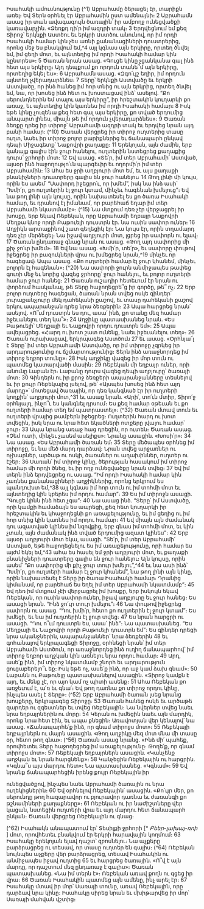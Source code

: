

Իսահակի ամուսնությունը
(^1) Աբրահամը ծերացել էր, տարիքն առել։ Եվ Տերն օրհնել էր Աբրահամին ըստ ամենայնի։ 2 Աբրահամն ասաց իր տան
ավագագույն ծառային՝ իր ամբողջ ունեցվածքի կառավարչին. «Ձեռքդ դի՛ր իմ ազդրի տակ։ 3 Երդվեցնում եմ քեզ Տիրոջ՝
երկնքի Աստծու եւ երկրի Աստծու անունով, որ իմ որդի Իսահակի համար կին չես առնի քանանացիների դուստրերից,
որոնց մեջ ես բնակվում եմ,^4 այլ կգնաս այն երկիրը, որտեղ ծնվել եմ, իմ ցեղի մոտ, եւ այնտեղից իմ որդի Իսահակի
համար կին կընտրես»։ 5 Ծառան նրան ասաց. «Գուցե կինը չցանկանա գալ ինձ հետ այս երկիրը։ Այդ դեպքում քո որդուն
տանե՞մ այն երկիրը, որտեղից եկել ես»։ 6 Աբրահամն ասաց. «Զգո՛ւյշ եղիր, իմ որդուն այնտեղ չվերադարձնես։ 7 Տերը՝
երկնքի Աստվածը եւ երկրի Աստվածը, որ ինձ հանեց իմ հոր տնից ու այն երկրից, որտեղ ծնվել եմ, նա, որ խոսեց ինձ
հետ ու խոստացավ ինձ՝ ասելով. “Քո սերունդներին եմ տալու այս երկիրը”, իր հրեշտակին կուղարկի քո առաջ, եւ
այնտեղից կին կառնես իմ որդի Իսահակի համար։ 8 Իսկ եթե կինը չուզենա քեզ հետ գալ այս երկիրը, քո տված երդումից
անպարտ լինես, միայն թե իմ որդուն չվերադարձնես»։ 9 Ծառան ձեռքը դրեց իր տիրոջ՝ Աբրահամի ազդրի տակ եւ երդվեց
նրան այդ բանի համար։
(^10) Ծառան վերցրեց իր տիրոջ ուղտերից տասը ուղտ, նաեւ իր տիրոջ բոլոր բարիքներից եւ ճանապարհ ընկավ դեպի
Միջագետք՝ Նաքովրի քաղաքը։ 11 Երեկոյան, այն ժամին, երբ կանայք գալիս էին ջուր հանելու, ուղտերին նստեցրեց
քաղաքից դուրս՝ ջրհորի մոտ։ 12 Եվ ասաց. «Տե՛ր, իմ տեր Աբրահամի՛ Աստված, այսօր ինձ հաջողությո՛ւն պարգեւիր եւ
ողորմի՛ր իմ տեր Աբրահամին։ 13 Ահա ես ջրի աղբյուրի մոտ եմ, եւ այս քաղաքի բնակիչների դուստրերը գալիս են ջուր
հանելու։ 14 Թող լինի մի կույս, որին ես ասեմ՝ “Սափորդ իջեցրո՛ւ, որ խմեմ”, իսկ նա ինձ ասի՝ “Խմի՛ր, քո ուղտերին էլ
ջուր կտամ, մինչեւ հագենան խմելուց”։ Եվ նա թող լինի այն կույսը, որին նախատեսել ես քո ծառա Իսահակի համար, եւ
դրանով էլ իմանամ, որ բարեհաճ եղար իմ տեր Աբրահամի նկատմամբ»։
(^15) Նա մտքում դեռ չէր վերջացրել իր խոսքը, երբ եկավ Ռեբեկան, որը Աբրահամի եղբայր Նաքովրի Մեղքա կնոջ որդի
Բաթուելի դուստրն էր. նա ուսին սափոր ուներ։ 16 Աղջիկն արտաքինով շատ գեղեցիկ էր։ Նա կույս էր, որին տղամարդ
դեռ չէր մերձեցել։ Նա իջավ աղբյուրի մոտ, լցրեց իր սափորն ու ելավ։ 17 Ծառան ընդառաջ գնաց նրան ու ասաց. «Թող
այդ սափորից մի քիչ ջո՛ւր խմեմ»։ 18 Եվ նա ասաց. «Խմի՛ր, տե՛ր», եւ սափորը փութով իջեցրեց իր բազուկների վրա ու
խմեցրեց նրան,^19 մինչեւ որ հագեցավ։ Ապա ասաց. «Քո ուղտերի համար էլ ջուր կհանեմ, մինչեւ բոլորն էլ հագենան»։
(^20) Նա սափորի ջուրն անմիջապես թափեց գուռի մեջ եւ նորից վազեց ջրհորը՝ ջուր հանելու, եւ բոլոր ուղտերի համար ջուր
հանեց։ 21 Ծառան ուշադիր հետեւում էր նրան ու փորձում հասկանալ, թե Տերը հաջողեցրե՞ց իր գործը, թե՞ ոչ։ 22 Երբ բոլոր
ուղտերը հագեցան, ծառան նրան տվեց ոսկե գինդեր՝ յուրաքանչյուրը մեկ դահեկանի քաշով, եւ տասը դահեկանի քաշով
երկու ապարանջան դրեց նրա ձեռքերին։ 23 Ապա հարցրեց նրան՝ ասելով. «Ո՞ւմ դուստրն ես դու, ասա՛ ինձ, քո տանը
մեզ համար իջեւանելու տեղ կա՞»։ 24 Աղջիկը պատասխանեց նրան. «Ես Բաթուելի՝ Մեղքայի եւ Նաքովրի որդու դուստրն
եմ»։ 25 Ապա ավելացրեց. «Հարդ ու խոտ շատ ունենք, նաեւ իջեւանելու տեղ»։ 26 Ծառան ուրախացավ, երկրպագեց
Աստծուն 27 եւ ասաց. «Օրհնյա՜լ է Տերը՝ իմ տեր Աբրահամի Աստվածը, որ իմ տիրոջը չզրկեց իր արդարությունից ու
ճշմարտությունից։ Տերն ինձ առաջնորդեց իմ տիրոջ եղբոր տունը»։ 28 Իսկ աղջիկը վազեց իր մոր տուն ու պատմեց
կատարվածի մասին։ 29 Ռեբեկան մի եղբայր ուներ, որի անունը Լաբան էր։ Լաբանը դուրս վազեց դեպի աղբյուրը՝
ծառայի մոտ։ 30 Գինդերն ու իր քրոջ ձեռքերի ապարանջանները տեսնելով եւ իր քույր Ռեբեկայից լսելով, թե՝ «Այսպես
խոսեց ինձ հետ այդ մարդը»՝ մոտեցավ ծառային, որ դեռ կանգնած էր իր ուղտերի կողքին՝ աղբյուրի մոտ,^31 եւ ասաց
նրան. «Արի՛, տո՛ւն մտիր, Տիրո՛ջ օրհնյալդ, ինչո՞ւ ես կանգնել դրսում։ Ես քեզ համար օթեւան եւ քո ուղտերի համար տեղ
եմ պատրաստել»։
(^32) Ծառան մտավ տուն եւ ուղտերի վրայից թամբերն իջեցրեց։ Ուղտերին հարդ ու խոտ տվեցին, իսկ նրա ու նրա հետ
եկածների ոտքերը լվալու համար՝ ջուր։ 33 Ապա նրանց առաջ հաց դրեցին, որ ուտեն։ Ծառան ասաց. «Չեմ ուտի, մինչեւ
չասեմ ասելիքս»։ Նրանք ասացին. «Խոսի՛ր»։ 34 Նա ասաց. «Ես Աբրահամի ծառան եմ։ 35 Տերը մեծապես օրհնեց իմ
տիրոջը, եւ նա մեծ մարդ դարձավ։ Նրան տվեց արջառներ ու ոչխարներ, արծաթ ու ոսկի, ծառաներ ու աղախիններ,
ուղտեր ու էշեր։ 36 Սառան՝ իմ տիրոջ կինը, ծերության հասակում իմ տիրոջ համար մի որդի ծնեց, եւ իր ողջ ունեցվածքը
նրան տվեց։ 37 Եվ իմ տերն ինձ երդվեցրեց ու ասաց. “Իմ որդի Իսահակի համար կին չառնես քանանացիների
աղջիկներից, որոնց երկրում ես պանդուխտ եմ,^38 այլ կգնաս իմ հոր տուն ու իմ տոհմի մոտ եւ այնտեղից կին կբերես իմ
որդու համար”։ 39 Ես իմ տիրոջն ասացի. “Գուցե կինն ինձ հետ չգա”։ 40 Նա ասաց ինձ. “Տերը՝ իմ Աստվածը, որի կամքի
համաձայն ես ապրեցի, քեզ հետ կուղարկի իր հրեշտակին եւ կհաջողեցնի քո առաքելությունը, եւ իմ ցեղից ու իմ հոր
տնից կին կառնես իմ որդու համար։ 41 Եվ միայն այն ժամանակ դու ազատված կլինես իմ նզովքից, երբ գնաս իմ տոհմի
մոտ, եւ կին չտան, այն ժամանակ ինձ տված երդումից ազատ կլինես”։ 42 Երբ այսօր աղբյուրի մոտ եկա, ասացի. “Տե՛ր,
իմ տեր Աբրահամի՛ Աստված, եթե հաջողեցնելու ես իմ առաքելությունը, որի համար ես այժմ եկել եմ,^43 ահա ես հասել
եմ ջրի աղբյուրի մոտ, եւ քաղաքի բնակիչների դուստրերը գալիս են ջուր հանելու։ Այն կույսը, որին ասեմ՝ “Քո սափորից
մի քիչ ջուր տուր խմելու”,^44 եւ նա ասի ինձ՝ “Խմի՛ր, քո ուղտերի համար էլ ջուր կհանեմ”, նա թող լինի այն կինը, որին
նախատեսել է Տերը իր ծառա Իսահակի համար։ Դրանից կիմանամ, որ բարեհաճ ես եղել իմ տեր Աբրահամի
նկատմամբ”։ 45 Եվ դեռ իմ մտքում չէի վերջացրել իմ խոսքը, երբ իսկույն եկավ Ռեբեկան, որ ուսին սափոր ուներ, իջավ
աղբյուրը եւ ջուր հանեց։ Ես ասացի նրան. “Ինձ ջո՛ւր տուր խմելու”։ 46 Նա փութով իջեցրեց սափորն ու ասաց. “Դու
խմի՛ր, հետո քո ուղտերին էլ ջուր կտամ”։ Ես խմեցի, եւ նա իմ ուղտերին էլ ջուր տվեց։ 47 Ես նրան հարցրի ու ասացի.
“Դու ո՞ւմ դուստրն ես, ասա՛ ինձ”։ Նա պատասխանեց. “Ես Մեղքայի եւ Նաքովրի որդի Բաթուելի դուստրն եմ”։ Ես
գինդեր դրեցի նրա ականջներին, ապարանջաններ՝ նրա ձեռքերին 48 եւ գոհանալով երկրպագեցի Տիրոջը, օրհնեցի նրան՝
իմ տեր Աբրահամի Աստծուն, որ առաջնորդեց ինձ ուղիղ ճանապարհով՝ իմ տիրոջ եղբոր աղջկան կին առնելու նրա
որդու համար։ 49 Արդ, ասե՛ք ինձ, իմ տիրոջ նկատմամբ շնորհ եւ արդարություն ցուցաբերելո՞ւ եք։ Իսկ եթե ոչ, ասե՛ք ինձ,
որ աջ կամ ձախ գնամ»։ 50 Լաբանն ու Բաթուելը պատասխանելով ասացին. «Տիրոջ կամքն է այդ, եւ մենք չէ, որ այո կամ
ոչ պիտի ասենք։ 51 Ահա Ռեբեկան քո առջեւում է, ա՛ռ եւ գնա՛։ Եվ թող դառնա քո տիրոջ որդու կինը, ինչպես ասել է Տերը»։
(^52) Երբ Աբրահամի ծառան լսեց նրանց խոսքերը, երկրպագեց Տիրոջը։ 53 Ծառան հանեց ոսկե եւ արծաթե զարդեր ու
զգեստներ եւ տվեց Ռեբեկային։ Նա նվերներ տվեց նաեւ նրա եղբայրներին ու մորը։ 54 Կերան ու խմեցին նաեւ այն
մարդիկ, որոնք նրա հետ էին, եւ ապա քնեցին։ Առավոտյան վեր կենալով՝ նա ասաց. «Ճանապարհե՛ք ինձ, որ գնամ
տիրոջս մոտ»։ 55 Ռեբեկայի եղբայրներն ու մայրն ասացին. «Թող աղջիկը մեզ մոտ մնա մի տասը օր, հետո թող գնա»։
(^56) Ծառան ասաց նրանց. «Ինձ մի՛ պահեք, որովհետեւ Տերը հաջողեցրեց իմ առաքելությունը։ Թողե՛ք, որ գնամ տիրոջս
մոտ»։ 57 Ռեբեկայի եղբայրներն ասացին. «Կանչենք աղջկան եւ նրան հարցնենք»։ 58 Կանչեցին Ռեբեկային ու հարցրին.
«Կգնա՞ս այս մարդու հետ»։ Նա պատասխանեց. «Կգնամ»։ 59 Եվ նրանք ճանապարհեցին իրենց քույր Ռեբեկային իր


ունեցվածքով, ինչպես նաեւ Աբրահամի ծառային ու նրա ուղեկիցներին։ 60 Եվ օրհնելով Ռեբեկային՝ ասացին. «Քո՛ւյր
մեր, քո սերունդը թող հազարավոր ու բյուրավոր դառնա եւ ժառանգի քո թշնամիների քաղաքները»։ 61 Ռեբեկան ու իր
նաժիշտները վեր կացան, նստեցին ուղտերի վրա եւ այդ մարդու հետ ճանապարհ ընկան։ Ծառան վերցրեց Ռեբեկային
ու գնաց։

(^62) Իսահակն անապատում էր՝ Տեսիլքի ջրհորի [* _Բեեր-լախայ-ռոի_ ] մոտ, որովհետեւ բնակվում էր երկրի հարավային
կողմում։ 63 Իսահակը երեկոյան ելավ դաշտ՝ զբոսնելու։ Նա աչքերը բարձրացրեց ու տեսավ, որ տասը ուղտեր են գալիս։
(^64) Ռեբեկան նույնպես աչքերը վեր բարձրացրեց, տեսավ Իսահակին ու անմիջապես իջավ ուղտից 65 եւ հարցրեց ծառային.
«Ո՞վ է այն մարդը, որ դաշտում մեզ ընդառաջ է գալիս»։ Ծառան պատասխանեց. «Նա իմ տերն է»։ Ռեբեկան առավ քողն
ու գցեց իր վրա։ 66 Ծառան Իսահակին պատմեց այն ամենը, ինչ արել էր։ 67 Իսահակը մտավ իր մոր՝ Սառայի տունը,
առավ Ռեբեկային, որը դարձավ նրա կինը։ Իսահակը սիրեց նրան եւ մխիթարվեց իր մոր՝ Սառայի մահվան վշտից։
